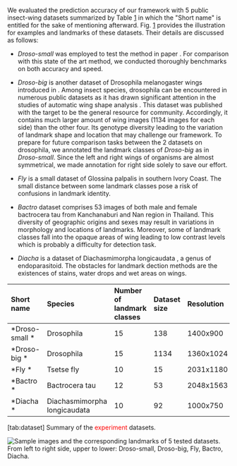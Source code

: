 
We evaluated the prediction accuracy of our framework with 5 public
insect-wing datasets summarized by Table [1](#tab:dataset) in which the
"Short name" is entitled for the sake of mentioning afterward. Fig.
[1](#fig:ds) provides the illustration for examples and landmarks of
these datasets. Their details are discussed as follows:

  - *Droso-small* was employed to test the method in paper . For
    comparison with this state of the art method, we conducted
    thoroughly benchmarks on both accuracy and speed.

  - *Droso-big* is another dataset of Drosophila melanogaster wings
    introduced in . Among insect species, drosophila can be encountered
    in numerous public datasets as it has drawn significant attention in
    the studies of automatic wing shape analysis . This dataset was
    published with the target to be the general resource for community.
    Accordingly, it contains much larger amount of wing images (1134
    images for each side) than the other four. Its genotype diversity
    leading to the variation of landmark shape and location that may
    challenge our framework. To prepare for future comparison tasks
    between the 2 datasets on drosophila, we annotated the landmark
    classes of *Droso-big* as in *Droso-small*. Since the left and right
    wings of organisms are almost symmetrical, we made annotation for
    right side solely to save our effort.

  - *Fly* is a small dataset  of Glossina palpalis in southern Ivory
    Coast. The small distance between some landmark classes pose a risk
    of confusions in landmark identity.

  - *Bactro* dataset  comprises 53 images of both male and female
    bactrocera tau from Kanchanaburi and Nan region in Thailand. This
    diversity of geographic origins and sexes may result in variations
    in morphology and locations of landmarks. Moreover, some of landmark
    classes fall into the opaque areas of wing leading to low contrast
    levels which is probably a difficulty for detection task.

  - *Diacha* is a dataset of Diachasmimorpha longicaudata , a genus of
    endoparasitoid. The obstacles for landmark dection methods are the
    existences of stains, water drops and wet areas on wings.

<div id="tab:dataset">

| Short name     | Species                      | Number of landmark classes | Dataset size | Resolution |  |
| :------------- | :--------------------------- | :------------------------- | :----------- | :--------- | :- |
| *Droso-small * | Drosophila                   | 15                         | 138          | 1400x900   |  |
| *Droso-big *   | Drosophila                   | 15                         | 1134         | 1360x1024  |  |
| *Fly *         | Tsetse fly                   | 10                         | 15           | 2031x1180  |  |
| *Bactro *      | Bactrocera tau               | 12                         | 53           | 2048x1563  |  |
| *Diacha *      | Diachasmimorpha longicaudata | 10                         | 92           | 1000x750   |  |

<span id="tab:dataset" label="tab:dataset">\[tab:dataset\]</span>
Summary of the <span style="color: red">experiment</span> datasets.

</div>

![Sample images and the corresponding landmarks of 5 tested datasets.
From left to right side, upper to lower: Droso-small, Droso-big, Fly,
Bactro, Diacha.](img/ds.png)
